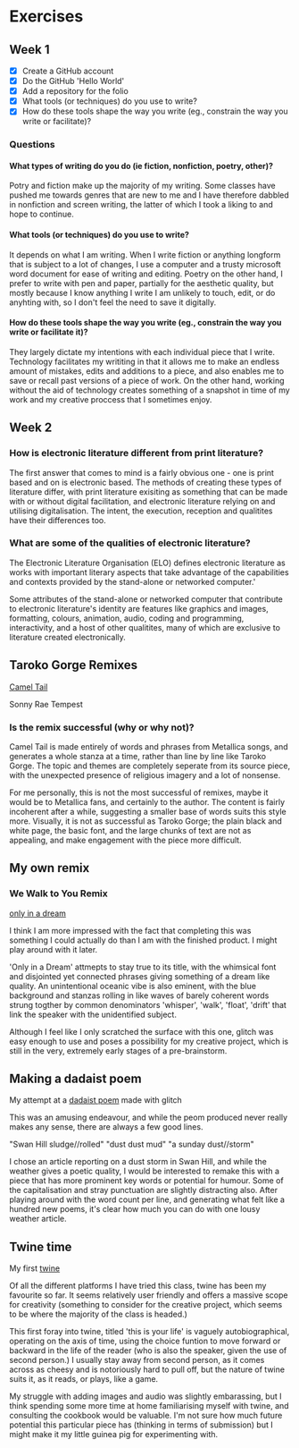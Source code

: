 # Exercises 

## Week 1 

- [x] Create a GitHub account 
- [x] Do the GitHub 'Hello World'
- [x] Add a repository for the folio 
- [x] What tools (or techniques) do you use to write? 
- [x] How do these tools shape the way you write (eg., constrain the way you write or facilitate)? 

### Questions 

#### What types of writing do you do (ie fiction, nonfiction, poetry, other)? 

Potry and fiction make up the majority of my writing. Some classes have pushed me towards genres that are new to me and I have therefore dabbled in nonfiction 
and screen writing, the latter of which I took a liking to and hope to continue. 

#### What tools (or techniques) do you use to write? 

It depends on what I am writing. When I write fiction or anything longform that is subject to a lot of changes, I use a computer and a trusty microsoft
word document for ease of writing and editing. Poetry on the other hand, I prefer to write with pen and paper, partially for the aesthetic quality, but mostly 
because I know anything I write I am unlikely to touch, edit, or do anyhting with, so I don't feel the need to save it digitally. 

#### How do these tools shape the way you write (eg., constrain the way you write or facilitate it)? 

They largely dictate my intentions with each individual piece that I write. Technology facilitates my writiting in that it allows me to make an endless amount 
of mistakes, edits and additions to a piece, and also enables me to save or recall past versions of a piece of work. On the other hand, working without the aid of 
technology creates something of a snapshot in time of my work and my creative proccess that I sometimes enjoy. 

## Week 2 

### How is electronic literature different from print literature?

The first answer that comes to mind is a fairly obvious one - one is print based and on is electronic based. The methods of creating these types of literature
differ, with print literature exisiting as something that can be made with or without digital facilitation, and electronic literature relying on and utilising 
digitalisation. The intent, the execution, reception and qualitites have their differences too. 

### What are some of the qualities of electronic literature? 

The Electronic Literature Organisation (ELO) defines electronic literature as works with important literary aspects that take advantage of the capabilities
and contexts provided by the stand-alone or networked computer.' 

Some attributes of the stand-alone or networked computer that contribute to electronic literature's identity are features like graphics and images, formatting,
colours, animation, audio, coding and programming, interactivity, and a host of other qualitites, many of which are exclusive to literature created 
electronically. 

## Taroko Gorge Remixes 
[Camel Tail](https://nickm.com/taroko_gorge/camel_tail/)

Sonny Rae Tempest 

### Is the remix successful (why or why not)? 

Camel Tail is made entirely of words and phrases from Metallica songs, and generates a whole stanza at a time, rather than line by line like Taroko Gorge. The topic 
and themes are completely seperate from its source piece, with the unexpected presence of religious imagery and a lot of nonsense. 

For me personally, this is not the most successful of remixes, maybe it would be to Metallica fans, and certainly to the author. The content is fairly incoherent
after a while, suggesting a smaller base of words suits this style more. Visually, it is not as successful as Taroko Gorge; the plain black and white page, the 
basic font, and the large chunks of text are not as appealing, and make engagement with the piece more difficult. 

## My own remix 

### We Walk to You Remix 

[only in a dream](https://meowing-smiling-dragonfly.glitch.me)

I think I am more impressed with the fact that completing this was something I could actually do than I am with the finished product. I might play
around with it later.

'Only in a Dream' attmepts to stay true to its title, with the whimsical font and disjointed yet connected phrases giving something of a dream like
quality. An unintentional oceanic vibe is also eminent, with the blue background and stanzas rolling in like waves of barely coherent words strung 
togther by common denominators 'whisper', 'walk', 'float', 'drift' that link the speaker with the unidentified subject. 

Although I feel like I only scratched the surface with this one, glitch was easy enough to use and poses a possibility for my creative project, which
is still in the very, extremely early stages of a pre-brainstorm. 

## Making a dadaist poem 

My attempt at a [dadaist poem](https://glitch.com/~chatter-dolomite-expansion) made with glitch 

This was an amusing endeavour, and while the peom produced never really makes any sense, there are always a few good lines. 

"Swan Hill sludge//rolled"
"dust dust mud"
"a sunday dust//storm"

I chose an article reporting on a dust storm in Swan Hill, and while the weather gives a poetic quality, I would be interested to remake this with 
a piece that has more prominent key words or potential for humour. Some of the capitalisation and stray punctuation are slightly distracting also. 
After playing around with the word count per line, and generating what felt like a hundred new poems, it's clear how much you can do with one lousy
weather article.

## Twine time 

My first [twine](https://main--thisisyourlife.netlify.app) 

Of all the different platforms I have tried this class, twine has been my favourite so far. It seems relatively user friendly and offers a massive
scope for creativity (something to consider for the creative project, which seems to be where the majority of the class is headed.) 

This first foray into twine, titled 'this is your life' is vaguely autobiographical, operating on the axis of time, using the choice funtion to move
forward or backward in the life of the reader (who is also the speaker, given the use of second person.) I usually stay away from second person, as it 
comes across as cheesy and is notoriously hard to pull off, but the nature of twine suits it, as it reads, or plays, like a game. 

My struggle with adding images and audio was slightly embarassing, but I think spending some more time at home familiarising myself with twine, and 
consulting the cookbook would be valuable. I'm not sure how much future potential this particular piece has (thinking in terms of submission) but 
I might make it my little guinea pig for experimenting with. 
